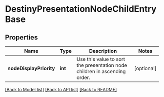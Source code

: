 # DestinyPresentationNodeChildEntryBase

## Properties
Name | Type | Description | Notes
------------ | ------------- | ------------- | -------------
**nodeDisplayPriority** | **int** | Use this value to sort the presentation node children in ascending order. | [optional] 

[[Back to Model list]](../README.md#documentation-for-models) [[Back to API list]](../README.md#documentation-for-api-endpoints) [[Back to README]](../README.md)


